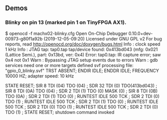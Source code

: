 ## Demos

### Blinky on pin 13 (marked pin 1 on TinyFPGA AX1).

$ openocd -f machx02-blinky.cfg 
Open On-Chip Debugger 0.10.0+dev-00973-g80f1a92b (2019-12-05-09:20)
Licensed under GNU GPL v2
For bug reports, read
	http://openocd.org/doc/doxygen/bugs.html
Info : clock speed 1 kHz
Info : JTAG tap: tap0.tap tap/device found: 0x413bd043 (mfg: 0x021 (Lattice Semi.), part: 0x13bd, ver: 0x4)
Error: tap0.tap: IR capture error; saw 0x4 not 0x1
Warn : Bypassing JTAG setup events due to errors
Warn : gdb services need one or more targets defined
svf processing file: "gpio_0_blinky.svf"
TRST ABSENT;
ENDIR IDLE;
ENDDR IDLE;
FREQUENCY 10000 HZ;
adapter speed: 10 kHz

STATE RESET;
SIR 8 TDI (04) TDO (04) ;
SDR 32 TDI (0) TDO(413bd043) ;
SIR 8 TDI (0A) TDO (04) ;
SDR 2 TDI (1) TDO (0) MASK (0) ;
SIR 8 TDI (0B) TDO (0A) ;
SDR 2 TDI (1) TDO (0) ;
RUNTEST IDLE 500 TCK ;
SDR 2 TDI (0) TDO (1) ;
RUNTEST IDLE 500 TCK ;
SDR 2 TDI (1) TDO (0) ;
RUNTEST IDLE 500 TCK ;
SDR 2 TDI (0) TDO (1) ;
RUNTEST IDLE 500 TCK ;
SDR 2 TDI (0) TDO (1) ;
STATE RESET;
shutdown command invoked

